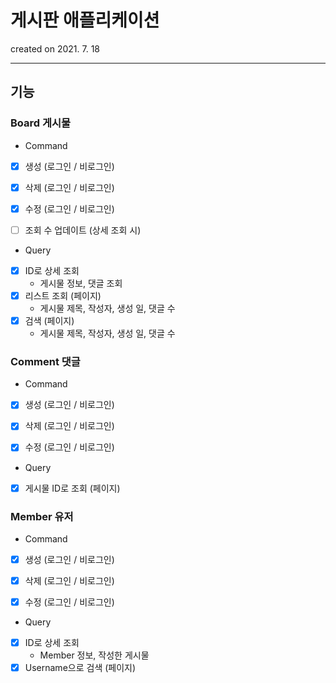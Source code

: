 # 게시판 애플리케이션

created on 2021. 7. 18

---

## 기능

### Board 게시물

- Command
- [x] 생성 (로그인 / 비로그인)
- [x] 삭제 (로그인 / 비로그인)
- [x] 수정 (로그인 / 비로그인)
- [ ] 조회 수 업데이트 (상세 조회 시)


- Query
- [x] ID로 상세 조회
  - 게시물 정보, 댓글 조회
- [x] 리스트 조회 (페이지)
  - 게시물 제목, 작성자, 생성 일, 댓글 수
- [x] 검색 (페이지)
  - 게시물 제목, 작성자, 생성 일, 댓글 수

### Comment 댓글

- Command
- [x] 생성 (로그인 / 비로그인)
- [x] 삭제 (로그인 / 비로그인)
- [x] 수정 (로그인 / 비로그인)


- Query
- [x] 게시물 ID로 조회 (페이지)

### Member 유저

- Command
- [x] 생성 (로그인 / 비로그인)
- [x] 삭제 (로그인 / 비로그인)
- [x] 수정 (로그인 / 비로그인)
  

- Query
- [x] ID로 상세 조회
  - Member 정보, 작성한 게시물
- [x] Username으로 검색 (페이지)
